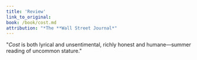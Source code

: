 ```yaml
---
title: 'Review'
link_to_original:
book: /book/cost.md
attribution: "*The **Wall Street Journal*"
---
```

"*Cost* is both lyrical and unsentimental, richly honest and humane—summer reading of uncommon stature."

